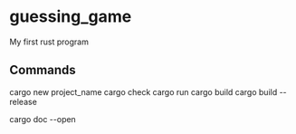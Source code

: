 # guessing_game
My first rust program

## Commands
cargo new project_name
cargo check
cargo run
cargo build
cargo build --release

cargo doc --open
